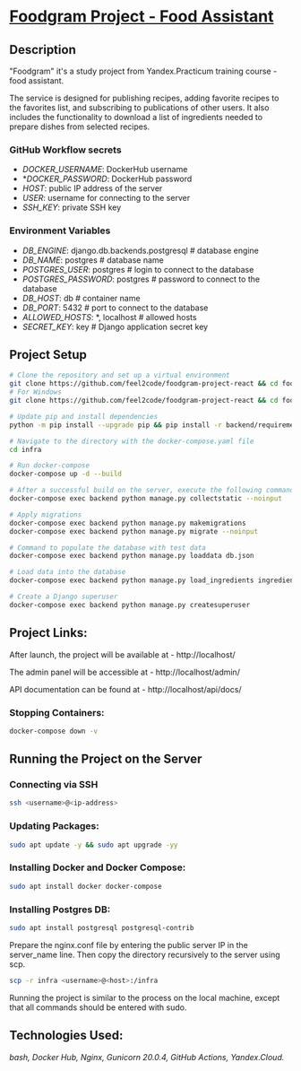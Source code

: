 # [Foodgram Project - Food Assistant](https://github.com/feel2code/foodgram-project-react/)

## Description
"Foodgram" it's a study project from Yandex.Practicum training course - food assistant.

The service is designed for publishing recipes, adding favorite recipes to the favorites list, and subscribing to publications of other users. It also includes the functionality to download a list of ingredients needed to prepare dishes from selected recipes.

### GitHub Workflow secrets

- *DOCKER_USERNAME*: DockerHub username
- **DOCKER_PASSWORD*: DockerHub password
- *HOST*: public IP address of the server
- *USER*: username for connecting to the server
- *SSH_KEY*: private SSH key

### Environment Variables

- *DB_ENGINE*: django.db.backends.postgresql  # database engine
- *DB_NAME*: postgres  # database name
- *POSTGRES_USER*: postgres  # login to connect to the database
- *POSTGRES_PASSWORD*: postgres  # password to connect to the database
- *DB_HOST*: db  # container name
- *DB_PORT*: 5432  # port to connect to the database
- *ALLOWED_HOSTS*: *, localhost # allowed hosts
- *SECRET_KEY*: key # Django application secret key

## Project Setup
```bash
# Clone the repository and set up a virtual environment
git clone https://github.com/feel2code/foodgram-project-react && cd foodgram-project-react && python3 -m venv venv && source venv/bin/activate
# For Windows
git clone https://github.com/feel2code/foodgram-project-react && cd foodgram-project-react && python3 -m venv venv && source venv/Scripts/activate

# Update pip and install dependencies
python -m pip install --upgrade pip && pip install -r backend/requirements.txt

# Navigate to the directory with the docker-compose.yaml file
cd infra

# Run docker-compose
docker-compose up -d --build

# After a successful build on the server, execute the following commands
docker-compose exec backend python manage.py collectstatic --noinput

# Apply migrations
docker-compose exec backend python manage.py makemigrations
docker-compose exec backend python manage.py migrate --noinput

# Command to populate the database with test data
docker-compose exec backend python manage.py loaddata db.json

# Load data into the database
docker-compose exec backend python manage.py load_ingredients ingredients.json && docker-compose exec backend python manage.py load_ingredients tags.json

# Create a Django superuser
docker-compose exec backend python manage.py createsuperuser
```

## Project Links:
After launch, the project will be available at - http://localhost/

The admin panel will be accessible at - http://localhost/admin/

API documentation can be found at - http://localhost/api/docs/

### Stopping Containers:
```bash
docker-compose down -v
```

## Running the Project on the Server
### Connecting via SSH

```bash
ssh <username>@<ip-address>
```

### Updating Packages:

```bash
sudo apt update -y && sudo apt upgrade -yy
```

### Installing Docker and Docker Compose:

```bash
sudo apt install docker docker-compose
```

### Installing Postgres DB:

```bash
sudo apt install postgresql postgresql-contrib
```

Prepare the nginx.conf file by entering the public server IP in the server_name line. Then copy the directory recursively to the server using scp.

```bash
scp -r infra <username>@<host>:/infra
```

Running the project is similar to the process on the local machine, except that all commands should be entered with sudo.


## Technologies Used:

*bash, Docker Hub, Nginx, Gunicorn 20.0.4, GitHub Actions, Yandex.Cloud.*
